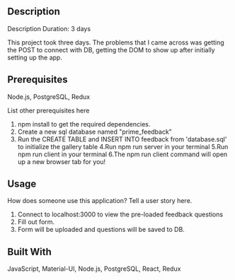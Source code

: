 

## Description

Description
Duration: 3 days

This project took three days. The problems that I came across was getting the POST to connect with DB, getting the DOM to show up after initially setting up the app.

## Prerequisites
Node.js,
PostgreSQL,
Redux

List other prerequisites here
1. npm install to get the required dependencies.
2. Create a new sql database named "prime_feedback"
3. Run the CREATE TABLE and INSERT INTO feedback from 'database.sql' to initialize the gallery table
4.Run npm run server in your terminal
5.Run npm run client in your terminal
6.The npm run client command will open up a new browser tab for you!


## Usage
How does someone use this application? Tell a user story here.

1. Connect to localhost:3000 to view the pre-loaded feedback questions
2. Fill out form.
3. Form will be uploaded and questions will be saved to DB.

## Built With
JavaScript,
Material-UI,
Node.js,
PostgreSQL,
React,
Redux


